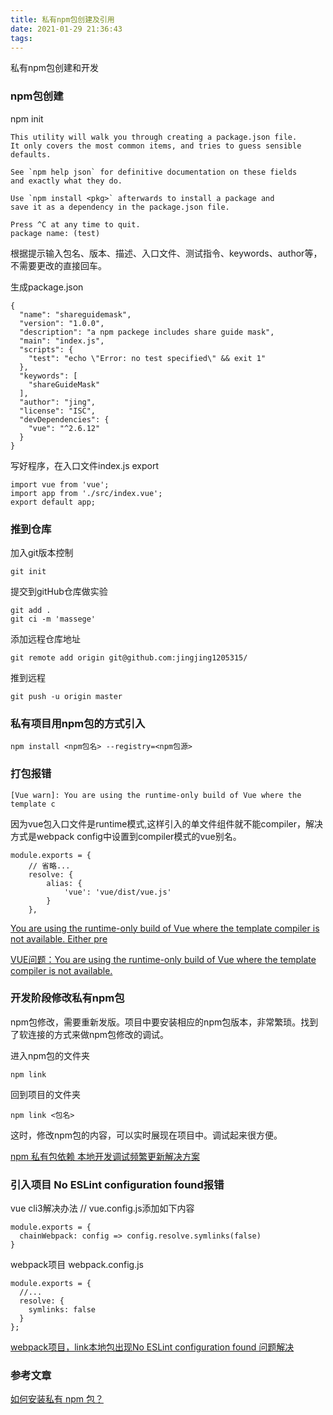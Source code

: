 ```yaml
---
title: 私有npm包创建及引用
date: 2021-01-29 21:36:43
tags:
---
```


私有npm包创建和开发
<!-- more -->
### npm包创建
npm init

```
This utility will walk you through creating a package.json file.
It only covers the most common items, and tries to guess sensible defaults.

See `npm help json` for definitive documentation on these fields
and exactly what they do.

Use `npm install <pkg>` afterwards to install a package and
save it as a dependency in the package.json file.

Press ^C at any time to quit.
package name: (test)

```
根据提示输入包名、版本、描述、入口文件、测试指令、keywords、author等，不需要更改的直接回车。

生成package.json

```
{
  "name": "shareguidemask",
  "version": "1.0.0",
  "description": "a npm packege includes share guide mask",
  "main": "index.js",
  "scripts": {
    "test": "echo \"Error: no test specified\" && exit 1"
  },
  "keywords": [
    "shareGuideMask"
  ],
  "author": "jing",
  "license": "ISC",
  "devDependencies": {
    "vue": "^2.6.12"
  }
}
```

写好程序，在入口文件index.js export

```
import vue from 'vue';
import app from './src/index.vue';
export default app;
```

### 推到仓库

加入git版本控制

```
git init
```
提交到gitHub仓库做实验

```
git add .
git ci -m 'massege'
```
添加远程仓库地址

```
git remote add origin git@github.com:jingjing1205315/
```
推到远程

```
git push -u origin master
```

### 私有项目用npm包的方式引入

```
npm install <npm包名> --registry=<npm包源>
```


### 打包报错

 ```
 [Vue warn]: You are using the runtime-only build of Vue where the template c
 ```
因为vue包入口文件是runtime模式,这样引入的单文件组件就不能compiler，解决方式是webpack config中设置到compiler模式的vue别名。

```
module.exports = {
    // 省略...
    resolve: {
        alias: {
            'vue': 'vue/dist/vue.js'
        }
    },

```
[You are using the runtime-only build of Vue where the template compiler is not available. Either pre](https://blog.csdn.net/wxl1555/article/details/83187647)


[VUE问题：You are using the runtime-only build of Vue where the template compiler is not available.
](https://www.pianshen.com/article/4406262022/)


### 开发阶段修改私有npm包

npm包修改，需要重新发版。项目中要安装相应的npm包版本，非常繁琐。找到了软连接的方式来做npm包修改的调试。

进入npm包的文件夹

```
npm link
```

回到项目的文件夹

```
npm link <包名>
```
这时，修改npm包的内容，可以实时展现在项目中。调试起来很方便。

[npm 私有包依赖 本地开发调试频繁更新解决方案](https://www.jianshu.com/p/d0c887cf730e?utm_campaign)



### 引入项目 No ESLint configuration found报错
 vue cli3解决办法 // vue.config.js添加如下内容

```
module.exports = {
  chainWebpack: config => config.resolve.symlinks(false)
}
```
webpack项目 webpack.config.js

```
module.exports = {
  //...
  resolve: {
    symlinks: false
  }
};
```

[webpack项目，link本地包出现No ESLint configuration found 问题解决](https://blog.csdn.net/qq_35261296/article/details/103990046)


### 参考文章

[如何安装私有 npm 包？](https://www.cnblogs.com/cag2050/p/10724196.html)

